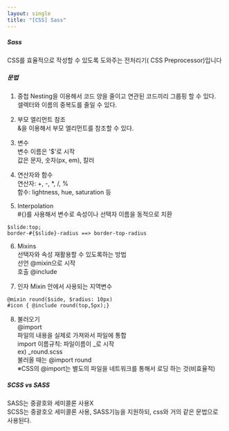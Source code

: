 ```yaml
---
layout: single
title: "[CSS] Sass"
---
```


##### Sass   
CSS를 효율적으로 작성할 수 있도록 도와주는 전처리기( CSS Preprocessor)입니다   
   
##### 문법   
1. 중첩
Nesting을 이용해서 코드 양을 줄이고 연관된 코드끼리 그룹핑 할 수 있다.  
셀렉터와 이름의 중복도를 줄일 수 있다.   

2. 부모 엘리먼트 참조  
&을 이용해서 부모 엘리먼트를 참조할 수 있다.   
   
3. 변수   
변수 이름은 '$'로 시작   
값은 문자, 숫자(px, em), 칼러   
   
4. 연산자와 함수   
연산자: +, -, \*, /, %   
함수: lightness, hue, saturation 등   
   
5. Interpolation   
#{}를 사용해서 변수로 속성이나 선택자 이름을 동적으로 치환   

```
$slide:top;
border-#{$slide}-radius ==> border-top-radius
```

6. Mixins  
선택자와 속성 재활용할 수 있도록하는 방법   
선언 @mixin으로 시작   
호출 @include   
   
7. 인자
Mixin 안에서 사용되는 지역변수   

```
@mixin round($side, $radius: 10px)
#icon { @include round(top,5px);}
```
   
8. 불러오기   
@import  
파일의 내용을 실제로 가져와서 파일에 통합  
import 이름규칙: 파일이름이 \_로 시작  
ex) \_round.scss  
불러올 때는 @import round  
※CSS의 @import는 별도의 파일을 네트워크를 통해서 로딩 하는 것(비효율적)   
   
##### SCSS vs SASS   
SASS는 중괄호와 세미콜론 사용X    
SCSS는 중괄호오 세미콜론 사용, SASS기능을 지원하되, css와 거의 같은 문법으로 사용된다.   
